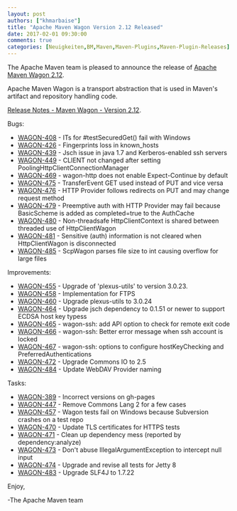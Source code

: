 ```yaml
---
layout: post
authors: ["khmarbaise"]
title: "Apache Maven Wagon Version 2.12 Released"
date: 2017-02-01 09:30:00
comments: true
categories: [Neuigkeiten,BM,Maven,Maven-Plugins,Maven-Plugin-Releases]
---
```

The Apache Maven team is pleased to announce the release of 
[Apache Maven Wagon 2.12](https://maven.apache.org/wagon/).

Apache Maven Wagon is a transport abstraction that is used in Maven's
artifact and repository handling code.

[Release Notes - Maven Wagon - Version 2.12](https://issues.apache.org/jira/secure/ReleaseNote.jspa?projectId=12318122&version=12338924).

Bugs:

 * [WAGON-408](https://issues.apache.org/jira/browse/WAGON-408) - ITs for #testSecuredGet() fail with Windows
 * [WAGON-426](https://issues.apache.org/jira/browse/WAGON-426) - Fingerprints loss in known_hosts
 * [WAGON-439](https://issues.apache.org/jira/browse/WAGON-439) - Jsch issue in java 1.7 and Kerberos-enabled ssh servers
 * [WAGON-449](https://issues.apache.org/jira/browse/WAGON-449) - CLIENT not changed after setting PoolingHttpClientConnectionManager
 * [WAGON-469](https://issues.apache.org/jira/browse/WAGON-469) - wagon-http does not enable Expect-Continue by default
 * [WAGON-475](https://issues.apache.org/jira/browse/WAGON-475) - TransferEvent GET used instead of PUT and vice versa
 * [WAGON-476](https://issues.apache.org/jira/browse/WAGON-476) - HTTP Provider follows redirects on PUT and may change request method
 * [WAGON-479](https://issues.apache.org/jira/browse/WAGON-479) - Preemptive auth with HTTP Provider may fail because BasicScheme is added as completed=true to the AuthCache
 * [WAGON-480](https://issues.apache.org/jira/browse/WAGON-480) - Non-threadsafe HttpClientContext is shared between threaded use of HttpClientWagon
 * [WAGON-481](https://issues.apache.org/jira/browse/WAGON-481) - Sensitive (auth) information is not cleared when HttpClientWagon is disconnected
 * [WAGON-485](https://issues.apache.org/jira/browse/WAGON-485) - ScpWagon parses file size to int causing overflow for large files

Improvements:

 * [WAGON-455](https://issues.apache.org/jira/browse/WAGON-455) - Upgrade of 'plexus-utils' to version 3.0.23.
 * [WAGON-458](https://issues.apache.org/jira/browse/WAGON-458) - Implementation for FTPS
 * [WAGON-460](https://issues.apache.org/jira/browse/WAGON-460) - Upgrade plexus-utils to 3.0.24
 * [WAGON-464](https://issues.apache.org/jira/browse/WAGON-464) - Upgrade jsch dependency to 0.1.51 or newer to support ECDSA host key typess
 * [WAGON-465](https://issues.apache.org/jira/browse/WAGON-465) - wagon-ssh: add API option to check for remote exit code
 * [WAGON-466](https://issues.apache.org/jira/browse/WAGON-466) - wagon-ssh: Better error message when ssh account is locked
 * [WAGON-467](https://issues.apache.org/jira/browse/WAGON-467) - wagon-ssh: options to configure hostKeyChecking and PreferredAuthentications
 * [WAGON-472](https://issues.apache.org/jira/browse/WAGON-472) - Upgrade Commons IO to 2.5
 * [WAGON-484](https://issues.apache.org/jira/browse/WAGON-484) - Update WebDAV Provider naming

Tasks:

 * [WAGON-389](https://issues.apache.org/jira/browse/WAGON-389) - Incorrect versions on gh-pages
 * [WAGON-447](https://issues.apache.org/jira/browse/WAGON-447) - Remove Commons Lang 2 for a few cases
 * [WAGON-457](https://issues.apache.org/jira/browse/WAGON-457) - Wagon tests fail on Windows because Subversion crashes on a test repo
 * [WAGON-470](https://issues.apache.org/jira/browse/WAGON-470) - Update TLS certificates for HTTPS tests
 * [WAGON-471](https://issues.apache.org/jira/browse/WAGON-471) - Clean up dependency mess (reported by dependency:analyze)
 * [WAGON-473](https://issues.apache.org/jira/browse/WAGON-473) - Don't abuse IllegalArgumentException to intercept null input
 * [WAGON-474](https://issues.apache.org/jira/browse/WAGON-474) - Upgrade and revise all tests for Jetty 8
 * [WAGON-483](https://issues.apache.org/jira/browse/WAGON-483) - Upgrade SLF4J to 1.7.22


Enjoy,

-The Apache Maven team

